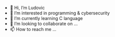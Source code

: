 - 👋 Hi, I’m Ludovic
- 👀 I’m interested in programming & cybersecurity
- 🌱 I’m currently learning C language
- 💞️ I’m looking to collaborate on ...
- 📫 How to reach me ...

<!---
B4L00/B4L00 is a ✨ special ✨ repository because its `README.md` (this file) appears on your GitHub profile.
You can click the Preview link to take a look at your changes.
--->
